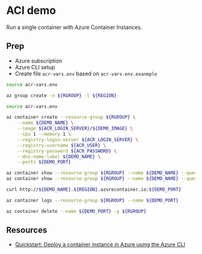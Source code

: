 # ACI demo

Run a single container with Azure Container Instances.

## Prep

* Azure subscription
* Azure CLI setup
* Create file `acr-vars.env` based on `acr-vars.env.exanmple`

```sh
source acr-vars.env

az group create -n ${RGROUP} -l ${REGION}

source acr-vars.env

az container create --resource-group ${RGROUP} \
    --name ${DEMO_NAME} \
    --image ${ACR_LOGIN_SERVER}/${DEMO_IMAGE} \
    --cpu 1 --memory 1 \
    --registry-login-server ${ACR_LOGIN_SERVER} \
    --registry-username ${ACR_USER} \
    --registry-password ${ACR_PASSWORD} \
    --dns-name-label ${DEMO_NAME} \
    --ports ${DEMO_PORT}

az container show --resource-group ${RGROUP} --name ${DEMO_NAME} --query instanceView.state
az container show --resource-group ${RGROUP} --name ${DEMO_NAME} --query ipAddress.fqdn

curl http://${DEMO_NAME}.${REGION}.azurecontainer.io:${DEMO_PORT}

az container logs --resource-group ${RGROUP} --name ${DEMO_PORT}

az container delete --name ${DEMO_PORT} -g ${RGROUP}
```

## Resources

* [Quickstart: Deploy a container instance in Azure using the Azure CLI](https://docs.microsoft.com/en-au/azure/container-instances/container-instances-quickstart)
